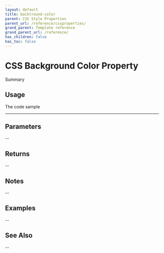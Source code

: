 ```yaml
---
layout: default
title: backtround-color
parent: CSS Style Properties
parent_url: /reference/cssproperties/
grand_parent: Template reference
grand_parent_url: /reference/
has_children: false
has_toc: false
---
```


# CSS Background Color Property

Summary

## Usage

 The code sample

---

## Parameters

--

## Returns 

--

## Notes


-- 

## Examples


--


## See Also


--

